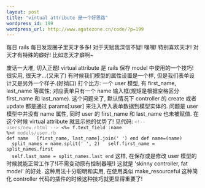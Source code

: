 ```yaml
--- 
layout: post
title: "virtual attribute 是一个好思路"
wordpress_id: 199
wordpress_url: http://www.agatezone.cn/code/?p=199
---
```

每日 rails 每日发现圈子里天才多多! 对于天赋我深信不疑! 嘿嘿! 特别喜欢天才! 对天才有特殊的癖好! 比如恋天才癖啊~

废话一大堆, 切入正题! virtual attribute 是 rails 保存 model 中使用的一个技巧! 很实用, 很天才...(又来了) 有时候我们模型的属性设置是一个样, 但是我们表单设计又是另外一个样子.(好拗口) 打个比方: 一个 user 模型, 有 first_name, last_name 等属性; 对应表单只有一个 name 输入框(规矩是根据空格区分 first_name 和 last_name). 这个问题来了, 默认情况下 controller 的 create 或者 update 都是通过 params[:user] 来注入传入表单数据到模型实体的. 问题是 user 模型中并没有 name 属性, 同时 user 的 first_name 和 last_name 也未被赋值. 在这个时候 virtual attribute 就显示他的优势了! 见代码:
<code><span style="color: #808080;">&lt;!-- users/new.rhtml --&gt;</span>
&lt;%= f.text_field :name %&gt;</code><code><span style="color: #808080;"># models/user.rb</span>
def name
&nbsp;&nbsp;[first_name, last_name].join(' ')
end
def name=(name)
&nbsp;&nbsp;split_names = name.split(' ', 2)
&nbsp;&nbsp;self.first_name = split_names.first
&nbsp;&nbsp;self.last_name = split_names.last
end</code>
这样, 在保存或是修改 user 模型的时候就能正常工作了!(不需变动原有控制器哦!) 这就是 'skinny controller, fat model' 的好处. 这种用法十分聪明和实用, 在使用类似 make_resourceful 这种简化 controller 代码的插件的时候这种技巧就更显得重要了!
